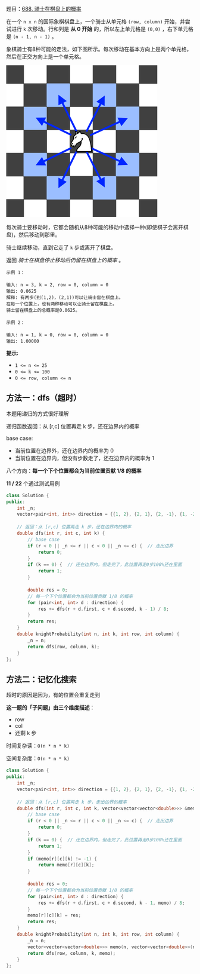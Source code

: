 题目：[688. 骑士在棋盘上的概率](https://leetcode-cn.com/problems/knight-probability-in-chessboard/)

在一个 `n x n` 的国际象棋棋盘上，一个骑士从单元格 `(row, column)` 开始，并尝试进行 `k` 次移动。行和列是 **从 0 开始** 的，所以左上单元格是 `(0,0)` ，右下单元格是 `(n - 1, n - 1)` 。

象棋骑士有8种可能的走法，如下图所示。每次移动在基本方向上是两个单元格，然后在正交方向上是一个单元格。

![img](../../img/knight.png)

每次骑士要移动时，它都会随机从8种可能的移动中选择一种(即使棋子会离开棋盘)，然后移动到那里。

骑士继续移动，直到它走了 `k` 步或离开了棋盘。

返回 *骑士在棋盘停止移动后仍留在棋盘上的概率* 。

```
示例 1：

输入: n = 3, k = 2, row = 0, column = 0
输出: 0.0625
解释: 有两步(到(1,2)，(2,1))可以让骑士留在棋盘上。
在每一个位置上，也有两种移动可以让骑士留在棋盘上。
骑士留在棋盘上的总概率是0.0625。

示例 2：

输入: n = 1, k = 0, row = 0, column = 0
输出: 1.00000
```

**提示:**

- `1 <= n <= 25`
- `0 <= k <= 100`
- `0 <= row, column <= n`

## 方法一：dfs（超时）

本题用递归的方式很好理解

递归函数返回：从 [r,c] 位置再走 k 步，还在边界内的概率

base case:

- 当前位置在边界外，还在边界内的概率为 0
- 当前位置在边界内，但没有步数走了，还在边界内的概率为 1

八个方向：**每一个下个位置都会为当前位置贡献 1/8 的概率**

**11 / 22** 个通过测试用例

```cpp
class Solution {
public:
    int _n;
    vector<pair<int, int>> direction = {{1, 2}, {2, 1}, {2, -1}, {1, -2}, {-1, -2}, {-2, -1}, {-2, 1}, {-1, 2}};

    // 返回：从 [r,c] 位置再走 k 步，还在边界内的概率
    double dfs(int r, int c, int k) {
        // base case
        if (r < 0 || _n <= r || c < 0 || _n <= c) {  // 走出边界
            return 0;
        }
        if (k == 0) {  // 还在边界内，但走完了，此位置再走0步100%还在里面
            return 1;
        }

        double res = 0;
        // 每一个下个位置都会为当前位置贡献 1/8 的概率
        for (pair<int, int> d : direction) {
            res += dfs(r + d.first, c + d.second, k - 1) / 8;
        }
        return res;
    }
    double knightProbability(int n, int k, int row, int column) {
        _n = n;
        return dfs(row, column, k);
    }
};
```

## 方法二：记忆化搜索

超时的原因是因为，有的位置会重复走到

**这一题的「子问题」由三个维度描述**：

- row
- col
- 还剩 k 步

时间复杂读：`O(n * n * k)`

空间复杂度：`O(n * n * k)`

```cpp
class Solution {
public:
    int _n;
    vector<pair<int, int>> direction = {{1, 2}, {2, 1}, {2, -1}, {1, -2}, {-1, -2}, {-2, -1}, {-2, 1}, {-1, 2}};

    // 返回：从 [r,c] 位置再走 k 步，走出边界的概率
    double dfs(int r, int c, int k, vector<vector<vector<double>>> &memo) {
        // base case
        if (r < 0 || _n <= r || c < 0 || _n <= c) {  // 走出边界
            return 0;
        }
        if (k == 0) {  // 还在边界内，但走完了，此位置再走0步100%还在里面
            return 1;
        }
        if (memo[r][c][k] != -1) {
            return memo[r][c][k];
        }

        double res = 0;
        // 每一个下个位置都会为当前位置贡献 1/8 的概率
        for (pair<int, int> d : direction) {
            res += dfs(r + d.first, c + d.second, k - 1, memo) / 8;
        }
        memo[r][c][k] = res;
        return res;
    }
    double knightProbability(int n, int k, int row, int column) {
        _n = n;
        vector<vector<vector<double>>> memo(n, vector<vector<double>>(n, vector<double>(k + 1, -1)));
        return dfs(row, column, k, memo);
    }
};
```

